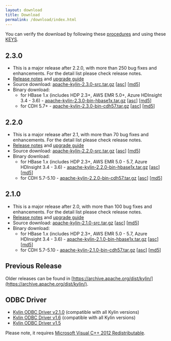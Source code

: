 ```yaml
---
layout: download
title: Download
permalink: /download/index.html
---
```


You can verify the download by following these [procedures](https://www.apache.org/info/verification.html) and using these [KEYS](https://kylin.apache.org/KEYS).

## 2.3.0
- This is a major release after 2.2.0, with more than 250 bug fixes and enhancements. For the detail list please check release notes. 
- [Release notes](/docs23/release_notes.html) and [upgrade guide](/docs23/howto/howto_upgrade.html)
- Source download: [apache-kylin-2.3.0-src.tar.gz](http://www.apache.org/dyn/closer.cgi/kylin/apache-kylin-2.3.0/apache-kylin-2.3.0-src.tar.gz) \[[asc](https://www.apache.org/dist/kylin/apache-kylin-2.3.0/apache-kylin-2.3.0-src.tar.gz.asc)\] \[[md5](https://www.apache.org/dist/kylin/apache-kylin-2.3.0/apache-kylin-2.3.0-src.tar.gz.md5)\]
- Binary download:
  - for HBase 1.x (includes HDP 2.3+, AWS EMR 5.0+, Azure HDInsight 3.4 - 3.6) - [apache-kylin-2.3.0-bin-hbase1x.tar.gz](http://www.apache.org/dyn/closer.cgi/kylin/apache-kylin-2.3.0/apache-kylin-2.3.0-hbase1x-bin.tar.gz) \[[asc](https://www.apache.org/dist/kylin/apache-kylin-2.3.0/apache-kylin-2.3.0-hbase1x-bin.tar.gz.asc)\] \[[md5](https://www.apache.org/dist/kylin/apache-kylin-2.3.0/apache-kylin-2.3.0-hbase1x-bin.tar.gz.md5)\]
  - for CDH 5.7+ - [apache-kylin-2.3.0-bin-cdh57.tar.gz](http://www.apache.org/dyn/closer.cgi/kylin/apache-kylin-2.3.0/apache-kylin-2.3.0-cdh57-bin.tar.gz) \[[asc](https://www.apache.org/dist/kylin/apache-kylin-2.3.0/apache-kylin-2.3.0-cdh57-bin.tar.gz.asc)\] \[[md5](https://www.apache.org/dist/kylin/apache-kylin-2.3.0/apache-kylin-2.3.0-cdh57-bin.tar.gz.md5)\]

## 2.2.0
- This is a major release after 2.1, with more than 70 bug fixes and enhancements. For the detail list please check release notes. 
- [Release notes](/docs21/release_notes.html) and [upgrade guide](/docs21/howto/howto_upgrade.html) 
- Source download: [apache-kylin-2.2.0-src.tar.gz](http://www.apache.org/dyn/closer.cgi/kylin/apache-kylin-2.2.0/apache-kylin-2.2.0-src.tar.gz) \[[asc](https://www.apache.org/dist/kylin/apache-kylin-2.2.0/apache-kylin-2.2.0-src.tar.gz.asc)\] \[[md5](https://www.apache.org/dist/kylin/apache-kylin-2.2.0/apache-kylin-2.2.0-src.tar.gz.md5)\]
- Binary download:
  - for HBase 1.x (includes HDP 2.3+, AWS EMR 5.0 - 5.7, Azure HDInsight 3.4 - 3.6) - [apache-kylin-2.2.0-bin-hbase1x.tar.gz](http://www.apache.org/dyn/closer.cgi/kylin/apache-kylin-2.2.0/apache-kylin-2.2.0-bin-hbase1x.tar.gz) \[[asc](https://www.apache.org/dist/kylin/apache-kylin-2.2.0/apache-kylin-2.2.0-bin-hbase1x.tar.gz.asc)\] \[[md5](https://www.apache.org/dist/kylin/apache-kylin-2.2.0/apache-kylin-2.2.0-bin-hbase1x.tar.gz.md5)\]
  - for CDH 5.7-5.10 - [apache-kylin-2.2.0-bin-cdh57.tar.gz](http://www.apache.org/dyn/closer.cgi/kylin/apache-kylin-2.2.0/apache-kylin-2.2.0-bin-cdh57.tar.gz) \[[asc](https://www.apache.org/dist/kylin/apache-kylin-2.2.0/apache-kylin-2.2.0-bin-cdh57.tar.gz.asc)\] \[[md5](https://www.apache.org/dist/kylin/apache-kylin-2.2.0/apache-kylin-2.2.0-bin-cdh57.tar.gz.md5)\]

## 2.1.0
- This is a major release after 2.0, with more than 100 bug fixes and enhancements. For the detail list please check release notes. 
- [Release notes](/docs21/release_notes.html) and [upgrade guide](/docs21/howto/howto_upgrade.html) 
- Source download: [apache-kylin-2.1.0-src.tar.gz](http://www.apache.org/dyn/closer.cgi/kylin/apache-kylin-2.1.0/apache-kylin-2.1.0-src.tar.gz) \[[asc](https://www.apache.org/dist/kylin/apache-kylin-2.1.0/apache-kylin-2.1.0-src.tar.gz.asc)\] \[[md5](https://www.apache.org/dist/kylin/apache-kylin-2.1.0/apache-kylin-2.1.0-src.tar.gz.md5)\]
- Binary download:
  - for HBase 1.x (includes HDP 2.3+, AWS EMR 5.0 - 5.7, Azure HDInsight 3.4 - 3.6) - [apache-kylin-2.1.0-bin-hbase1x.tar.gz](http://www.apache.org/dyn/closer.cgi/kylin/apache-kylin-2.1.0/apache-kylin-2.1.0-bin-hbase1x.tar.gz) \[[asc](https://www.apache.org/dist/kylin/apache-kylin-2.1.0/apache-kylin-2.1.0-bin-hbase1x.tar.gz.asc)\] \[[md5](https://www.apache.org/dist/kylin/apache-kylin-2.1.0/apache-kylin-2.1.0-bin-hbase1x.tar.gz.md5)\]
  - for CDH 5.7-5.10 - [apache-kylin-2.1.0-bin-cdh57.tar.gz](http://www.apache.org/dyn/closer.cgi/kylin/apache-kylin-2.1.0/apache-kylin-2.1.0-bin-cdh57.tar.gz) \[[asc](https://www.apache.org/dist/kylin/apache-kylin-2.1.0/apache-kylin-2.1.0-bin-cdh57.tar.gz.asc)\] \[[md5](https://www.apache.org/dist/kylin/apache-kylin-2.1.0/apache-kylin-2.1.0-bin-cdh57.tar.gz.md5)\]


## Previous Release

Older releases can be found in [https://archive.apache.org/dist/kylin/](https://archive.apache.org/dist/kylin/).

## ODBC Driver

* [Kylin ODBC Driver v2.1.0](http://kylin.apache.org/download/KylinODBCDriver-2.1.0.zip) (compatible with all Kylin versions)
* [Kylin ODBC Driver v1.6](http://kylin.apache.org/download/KylinODBCDriver-1.6.zip) (compatible with all Kylin versions)
* [Kylin ODBC Driver v1.5](http://kylin.apache.org/download/KylinODBCDriver-1.5.zip)

Please note, it requires [Microsoft Visual C++ 2012 Redistributable](http://www.microsoft.com/en-us/download/details.aspx?id=30679). 

